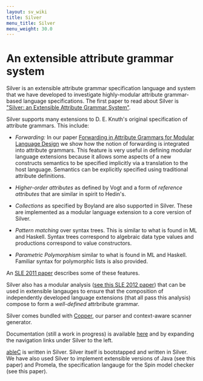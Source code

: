 ```yaml
---
layout: sv_wiki
title: Silver
menu_title: Silver
menu_weight: 30.0
---
```


# An extensible attribute grammar system

Silver is an extensible attribute grammar specification language and
system that we have developed to investigate highly-modular attribute
grammar-based language specifications.  The first paper to read about
Silver is ["Silver: an Extensible Attribute Grammar
System"](http://www-users.cs.umn.edu/~evw/pubs/vanwyk10scp/).


Silver supports many extensions to D. E. Knuth's
original specification of attribute grammars.  This include:

* *Forwarding:* In our paper [Forwarding in Attribute Grammars for
  Modular Language
  Design](http://www-users.cs.umn.edu/~evw/pubs/vanwyk02cc/) we show
  how the notion of forwarding is integrated into attribute grammars.
  This feature is very useful in defining modular language extensions
  because it allows some aspects of a new constructs semantics to be
  specified implicitly via a translation to the host language.
  Semantics can be explicitly specified using traditional attribute
  definitions.

* *Higher-order attributes* as defined by Vogt and a form of
  *reference attributes* that are similar in spirit to Hedin's. 

* *Collections* as specified by Boyland are also supported in Silver.
  These are implemented as a modular language extension to a core
  version of Silver.

* *Pattern matching* over syntax trees.  This is similar to
  what is found in ML and Haskell.  Syntax trees correspond to
  algebraic data type values and productions correspond to value
  constructors. 

* *Parametric Polymorphism* similar to what is found in ML and
  Haskell. Familiar syntax for polymorphic lists is also provided. 

An [SLE 2011
paper](http://www-users.cs.umn.edu/~evw/pubs/kaminski11sle/index.html)
describes some of these features.   

Silver also has a modular analysis ([see this SLE 2012 paper](http://www-users.cs.umn.edu/~evw/pubs/kaminski12sle/index.html)) that can be used
in extensible 
langauges to ensure that the composition of independently developed
language extensions (that all pass this analysis) compose to form a
*well-defined* attrbribute grammar.

Silver comes bundled with [Copper](../copper/index.html), our parser and
context-aware scanner generator.

Documentation (still a work in progress) is available
[here](..//silver/doc/) and by expanding the navigation links under
Silver to the left. 


[ableC](/ableC/index.html) is written in Silver.  Silver itself is
bootstapped and written in Silver.  We have also used Silver to
implement extensible versions of Java (see this paper) and Promela,
the specification langauge for the Spin model checker (see this
paper).

